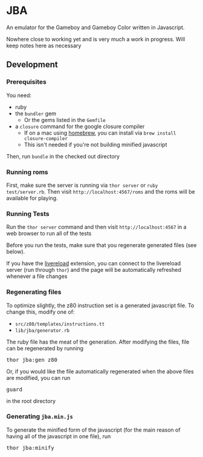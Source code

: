 # JBA

An emulator for the Gameboy and Gameboy Color written in Javascript.

Nowhere close to working yet and is very much a work in progress. Will keep notes here as necessary

## Development

### Prerequisites
You need:

  * ruby
  * the `bundler` gem
    * Or the gems listed in the `Gemfile`
  * a `closure` command for the google closure compiler
    * If on a mac using [homebrew](https://github.com/mxcl/homebrew), you can install via `brew install closure-compiler`
    * This isn't needed if you're not building minified javascript

Then, run `bundle` in the checked out directory

### Running roms

First, make sure the server is running via `thor server` or
`ruby test/server.rb`. Then visit `http://localhost:4567/roms` and the roms
will be available for playing.

### Running Tests

Run the `thor server` command and then visit `http://localhost:4567` in a web browser to run all of the tests

Before you run the tests, make sure that you regenerate generated files (see below).

If you have the [livereload](https://github.com/mockko/livereload) extension, you can connect to the livereload server (run through `thor`) and the page will be automatically refreshed whenever a file changes

### Regenerating files

To optimize slightly, the z80 instruction set is a generated javascript file. To change this, modify one of:

  * `src/z80/templates/instructions.tt`
  * `lib/jba/generator.rb`

The ruby file has the meat of the generation. After modifying the files, file can be regenerated by running

<pre>thor jba:gen_z80</pre>

Or, if you would like the file automatically regenerated when the above files are modified, you can run

<pre>guard</pre>

in the root directory

### Generating `jba.min.js`

To generate the minified form of the javascript (for the main reason of having all of the javascript in one file), run

<pre>thor jba:minify</pre>